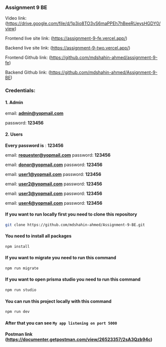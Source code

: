 ### Assignment 9 BE

Video link: (https://drive.google.com/file/d/1p3io8TO3vS6maPPEh7hBeeRUeysHGDY0/view)

Frontend live site link: (https://assignment-9-fe.vercel.app/)

Backend live site link: (https://assignment-9-two.vercel.app/)

Frontend Github link: (https://github.com/mdshahin-ahmed/assignment-9-fe)

Backend Github link: (https://github.com/mdshahin-ahmed/Assignment-9-BE)

### Credentials:

#### 1. Admin

email: **admin@yopmail.com**

password: **123456**

#### 2. Users

**Every password is** : **123456**

email: **requester@yopmail.com**
password: **123456**

email: **donor@yopmail.com**
password: **123456**

email: **user1@yopmail.com**
password: **123456**

email: **user2@yopmail.com**
password: **123456**

email: **user3@yopmail.com**
password: **123456**

email: **user4@yopmail.com**
password: **123456**

#### If you want to run locally first you need to clone this repository

```bash
git clone https://github.com/mdshahin-ahmed/Assignment-9-BE.git
```

#### You need to install all packages

```bash
npm install
```

#### If you want to migrate you need to run this command

```bash
npm run migrate
```

#### If you want to open prisma studio you need to run this command

```bash
npm run studio
```

#### You can run this project locally with this command

```bash
npm run dev
```

#### After that you can see `My app listening on port 5000`

#### Postman link (https://documenter.getpostman.com/view/26523357/2sA3Qzb94c)
